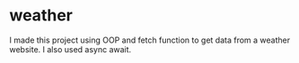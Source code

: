 # weather
I made this project using OOP and fetch function to get data from a weather website. I also used async await.
